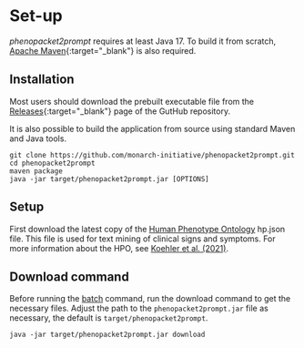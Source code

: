 # Set-up

*phenopacket2prompt* requires at least Java 17. To build it from scratch, [Apache Maven](https://maven.apache.org/){:target="_blank"} is also required.

## Installation


Most users should download the prebuilt executable file from the
[Releases](https://github.com/monarch-initiative/phenopacket2prompt/releases){:target="_blank"} page of the GutHub repository.

It is also possible to build the application from source using standard Maven and Java tools.

```shell title="building the app"
git clone https://github.com/monarch-initiative/phenopacket2prompt.git
cd phenopacket2prompt
maven package
java -jar target/phenopacket2prompt.jar [OPTIONS]
```

## Setup


First download the latest copy of the [Human Phenotype Ontology](https://hpo.jax.org/app/) hp.json file. This file is
used for text mining of clinical signs and symptoms. For more information about the HPO, see
[Koehler et al. (2021)](https://pubmed.ncbi.nlm.nih.gov/33264411/). 

## Download command
Before running the [batch](batch.md) command, run the download command to get the necessary files. Adjust the path to the `phenopacket2prompt.jar`
file as necessary, the default is `target/phenopacket2prompt`.



```shell title="download"
java -jar target/phenopacket2prompt.jar download
```

